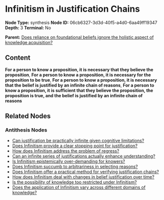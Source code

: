 # Infinitism in Justification Chains

**Node Type:** synthesis
**Node ID:** 06cb6327-3d3d-40f5-a4d0-6aa49ff19347
**Depth:** 3
**Terminal:** No

**Parent:** [Does reliance on foundational beliefs ignore the holistic aspect of knowledge acquisition?](does-reliance-on-foundational-beliefs-ignore-the-holistic-aspect-of-knowledge-acquisition-antithesis-d837698e-18c2-42c0-ba91-5d37bf897fca.md)

## Content

**For a person to know a proposition, it is necessary that they believe the proposition**, **For a person to know a proposition, it is necessary for the proposition to be true**, **For a person to know a proposition, it is necessary that the belief is justified by an infinite chain of reasons**, **For a person to know a proposition, it is sufficient that they believe the proposition, the proposition is true, and the belief is justified by an infinite chain of reasons**

## Related Nodes

### Antithesis Nodes

- [Can justification be practically infinite given cognitive limitations?](can-justification-be-practically-infinite-given-cognitive-limitations-antithesis-22bb1b77-cf43-4458-a3f0-75061c54ca78.md)
- [Does Infinitism provide a clear stopping point for justification?](does-infinitism-provide-a-clear-stopping-point-for-justification-antithesis-d8fe49cb-4e93-49f6-b795-a3a725b7dab0.md)
- [How does Infinitism address the problem of regress?](how-does-infinitism-address-the-problem-of-regress-antithesis-d02d0ce2-6645-4cc0-aebb-2fe43fdf2970.md)
- [Can an infinite series of justifications actually enhance understanding?](can-an-infinite-series-of-justifications-actually-enhance-understanding-antithesis-7c166812-7228-419d-b4d4-4998863b631c.md)
- [Is Infinitism epistemically over-demanding for knowers?](is-infinitism-epistemically-over-demanding-for-knowers-antithesis-8ae75e52-6551-44d1-aa4d-4f8cccb9989d.md)
- [Does Infinitism succumb to arbitrariness in selecting reasons?](does-infinitism-succumb-to-arbitrariness-in-selecting-reasons-antithesis-e68ccac7-b110-4ffc-82b1-36854685f43b.md)
- [Does Infinitism offer a practical method for verifying justification chains?](does-infinitism-offer-a-practical-method-for-verifying-justification-chains-antithesis-e63808c7-1974-4628-827f-deff199da326.md)
- [How does Infinitism deal with changes in belief justification over time?](how-does-infinitism-deal-with-changes-in-belief-justification-over-time-antithesis-4974b88a-efeb-4b31-a239-8d6fa14b2c5c.md)
- [Is the possibility of knowledge too restricted under Infinitism?](is-the-possibility-of-knowledge-too-restricted-under-infinitism-antithesis-84bf18c2-78cb-4bc1-a3de-e14678fe39f1.md)
- [Does the application of Infinitism vary across different domains of knowledge?](does-the-application-of-infinitism-vary-across-different-domains-of-knowledge-antithesis-f601aab4-57f8-47ef-bc97-dc5bb5f89d02.md)
